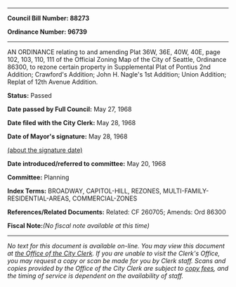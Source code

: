 

********

**Council Bill Number: 88273**
   
**Ordinance Number: 96739**
********

 AN ORDINANCE relating to and amending Plat 36W, 36E, 40W, 40E, page 102, 103, 110, 111 of the Official Zoning Map of the City of Seattle, Ordinance 86300, to rezone certain property in Supplemental Plat of Pontius 2nd Addition; Crawford's Addition; John H. Nagle's 1st Addition; Union Addition; Replat of 12th Avenue Addition.

**Status:** Passed
   
**Date passed by Full Council:** May 27, 1968
   
**Date filed with the City Clerk:** May 28, 1968
   
**Date of Mayor's signature:** May 28, 1968
   
[(about the signature date)](/~public/approvaldate.htm)
   
   
   
**Date introduced/referred to committee:** May 20, 1968
   
**Committee:** Planning
   
   
**Index Terms:** BROADWAY, CAPITOL-HILL, REZONES, MULTI-FAMILY-RESIDENTIAL-AREAS, COMMERCIAL-ZONES

**References/Related Documents:** Related: CF 260705; Amends: Ord 86300

**Fiscal Note:**_(No fiscal note available at this time)_
********

_No text for this document is available on-line. You may view this document at [the Office of the City Clerk](http://www.seattle.gov/leg/clerk/contactUs.htm). If you are unable to visit the Clerk's Office, you may request a copy or scan be made for you by Clerk staff. Scans and copies provided by the Office of the City Clerk are subject to [copy fees](http://clerk.seattle.gov/~public/clerkfees.htm), and the timing of service is dependent on the availability of staff._

